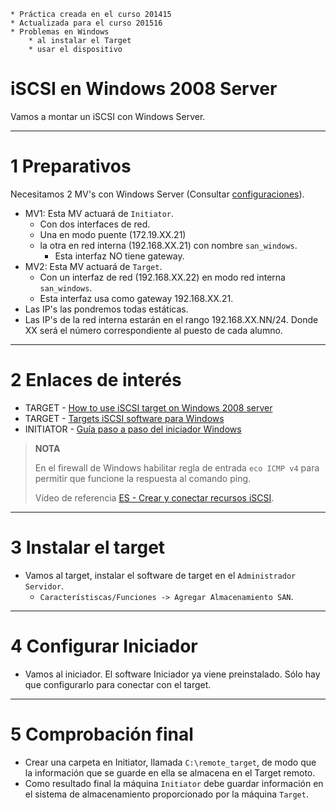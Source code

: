 ```
* Práctica creada en el curso 201415
* Actualizada para el curso 201516
* Problemas en Windows
    * al instalar el Target
    * usar el dispositivo
```

# iSCSI en Windows 2008 Server

Vamos a montar un iSCSI con Windows Server.

---

# 1 Preparativos

Necesitamos 2 MV's con Windows Server (Consultar [configuraciones](../../global/configuracion-aula109.md)).
* MV1: Esta MV actuará de `Initiator`.
    * Con dos interfaces de red.
    * Una en modo puente (172.19.XX.21)
    * la otra en red interna (192.168.XX.21) con nombre `san_windows`.
        * Esta interfaz NO tiene gateway.
* MV2: Esta MV actuará de `Target`.
    * Con un interfaz de red (192.168.XX.22) en modo red interna `san_windows`.
    * Esta interfaz usa como gateway 192.168.XX.21.
* Las IP's las pondremos todas estáticas.
* Las IP's de la red interna estarán en el rango 192.168.XX.NN/24.
Donde XX será el número correspondiente al puesto de cada alumno.

---

# 2 Enlaces de interés

* TARGET - [How to use iSCSI target on Windows 2008 server](https://www.synology.com/en-global/knowledgebase/DSM/tutorial/Virtualization/How_to_use_iSCSI_Targets_on_a_Windows_Server)
* TARGET - [Targets iSCSI software para Windows](https://blogs.technet.microsoft.com/davidcervigon/2007/08/29/targets-iscsi-gratuitos-para-windows)
* INITIATOR - [Guía paso a paso del iniciador Windows](https://technet.microsoft.com/es-es/library/ee338476%28v=ws.10%29.aspx)

> **NOTA**
>
> En el firewall de Windows habilitar regla de entrada `eco ICMP v4` para
permitir que funcione la respuesta al comando ping.
>
> Vídeo de referencia [ES - Crear y conectar recursos iSCSI](https://youtu.be/_77UL2kZEEA).

---

# 3 Instalar el target

* Vamos al target, instalar el software de target en el `Administrador Servidor`.
    * `Característiscas/Funciones -> Agregar Almacenamiento SAN`.

---

# 4 Configurar Iniciador

* Vamos al iniciador. El software Iniciador ya viene preinstalado.
Sólo hay que configurarlo para conectar con el target.

---

# 5 Comprobación final

* Crear una carpeta en Initiator, llamada `C:\remote_target`, de modo que la información
que se guarde en ella se almacena en el Target remoto.
* Como resultado final la máquina `Initiator` debe guardar información en el sistema de
almacenamiento proporcionado por la máquina `Target`.
